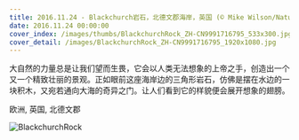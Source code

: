 ```yaml
---
title: 2016.11.24 - Blackchurch岩石，北德文郡海岸，英国 (© Mike Wilson/Nature's Beauty/Aurora Photos)
date: 2016.11.24 00:00:00
cover_index: /images/thumbs/BlackchurchRock_ZH-CN9991716795_533x300.jpg
cover_detail: /images/BlackchurchRock_ZH-CN9991716795_1920x1080.jpg
---
```


大自然的力量总是让我们望而生畏，它会以人类无法想象的上帝之手，创造出一个又一个精致壮丽的景观。正如眼前这座海岸边的三角形岩石，仿佛是摆在水边的一块积木，又宛若通向大海的奇异之门。让人们看到它的样貌便会展开想象的翅膀。

欧洲, 英国, 北德文郡

![BlackchurchRock](/images/BlackchurchRock_ZH-CN9991716795_1920x1080.jpg)
